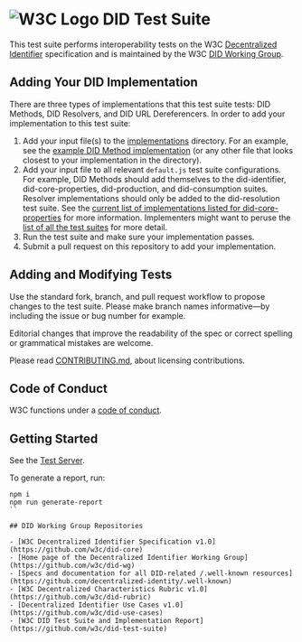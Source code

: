 # ![W3C Logo](https://www.w3.org/Icons/w3c_home) DID Test Suite

This test suite performs interoperability tests on the W3C
[Decentralized Identifier](https://www.w3.org/TR/did-core/) specification and
is maintained by the W3C [DID Working Group](https://www.w3.org/2019/did-wg/).

## Adding Your DID Implementation

There are three types of implementations that this test suite tests:
DID Methods, DID Resolvers, and DID URL Dereferencers. In order to add
your implementation to this test suite:

1. Add your input file(s) to the [implementations](https://github.com/w3c/did-test-suite/tree/main/packages/did-core-test-server/suites/implementations) directory. For an example, see the [example DID Method implementation](https://github.com/w3c/did-test-suite/blob/main/packages/did-core-test-server/suites/implementations/did-example-didwg.json) (or any other file that looks closest to your implementation in the directory).
2. Add your input file to all relevant `default.js` test suite configurations. For example, DID Methods should add themselves to the did-identifier, did-core-properties, did-production, and did-consumption suites. Resolver implementations should only be added to the did-resolution test suite. See the [current list of implementations listed for did-core-properties](https://github.com/w3c/did-test-suite/blob/main/packages/did-core-test-server/suites/did-core-properties/default.js) for more information. Implementers might want to peruse the [list of all the test suites](https://github.com/w3c/did-test-suite/tree/main/packages/did-core-test-server/suites) for more detail.
3. Run the test suite and make sure your implementation passes.
4. Submit a pull request on this repository to add your implementation.

## Adding and Modifying Tests

Use the standard fork, branch, and pull request workflow to propose changes
to the test suite. Please make branch names informative—by including the
issue or bug number for example.

Editorial changes that improve the readability of the spec or correct
spelling or grammatical mistakes are welcome.

Please read [CONTRIBUTING.md](CONTRIBUTING.md), about licensing
contributions.

## Code of Conduct

W3C functions under a [code of conduct](https://www.w3.org/Consortium/cepc/).

## Getting Started

See the [Test Server](./packages/did-core-test-server).

To generate a report, run:

```npm
npm i
npm run generate-report
``

## DID Working Group Repositories

- [W3C Decentralized Identifier Specification v1.0](https://github.com/w3c/did-core)
- [Home page of the Decentralized Identifier Working Group](https://github.com/w3c/did-wg)
- [Specs and documentation for all DID-related /.well-known resources](https://github.com/decentralized-identity/.well-known)
- [W3C Decentralized Characteristics Rubric v1.0](https://github.com/w3c/did-rubric)
- [Decentralized Identifier Use Cases v1.0](https://github.com/w3c/did-use-cases)
- [W3C DID Test Suite and Implementation Report](https://github.com/w3c/did-test-suite)
